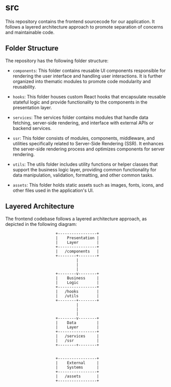 # src

This repository contains the frontend sourcecode for our application. It follows a layered architecture approach to promote separation of concerns and maintainable code.

## Folder Structure

The repository has the following folder structure:

- `components`: This folder contains reusable UI components responsible for rendering the user interface and handling user interactions. It is further organized into thematic modules to promote code modularity and reusability.

- `hooks`: This folder houses custom React hooks that encapsulate reusable stateful logic and provide functionality to the components in the presentation layer.

- `services`: The services folder contains modules that handle data fetching, server-side rendering, and interface with external APIs or backend services.

- `ssr`: This folder consists of modules, components, middleware, and utilities specifically related to Server-Side Rendering (SSR). It enhances the server-side rendering process and optimizes components for server rendering.

- `utils`: The utils folder includes utility functions or helper classes that support the business logic layer, providing common functionality for data manipulation, validation, formatting, and other common tasks.

- `assets`: This folder holds static assets such as images, fonts, icons, and other files used in the application's UI.

## Layered Architecture

The frontend codebase follows a layered architecture approach, as depicted in the following diagram:

```
                      +-----------------+
                      |    Presentation |
                      |    Layer        |
                      +-----------------+
                      |   /components   |
                      +--------+--------+
                               |
                               |
                               |
                      +--------v--------+
                      |    Business     |
                      |    Logic        |
                      +-----------------+
                      |   /hooks        |
                      |   /utils        |
                      +--------+--------+
                               |
                               |
                               |
                      +--------v--------+
                      |    Data         |
                      |    Layer        |
                      +-----------------+
                      |   /services     |
                      |   /ssr          |
                      +--------+--------+


                      +-----------------+
                      |    External     |
                      |    Systems      |
                      +-----------------+
                      |   /assets       |
                      +-----------------+
```

